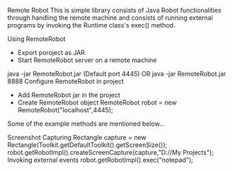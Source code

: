 Remote Robot
This is simple library consists of Java Robot functionalities through handling the remote machine and consists of running external programs by invoking the Runtime class's exec() method.

Using RemoteRobot
* Export poroject as JAR
* Start RemoteRobot server on a remote machine

java -jar RemoteRobot.jar (Default port 4445) OR java -jar RemoteRobot.jar 8888
Configure RemoteRobot in project
* Add RemoteRobot jar in the project
* Create RemoteRobot object
RemoteRobot robot = new RemoteRobot("localhost",4445);

Some of the example methods are mentioned below...

Screenshot Capturing
Rectangle capture = new Rectangle(Toolkit.getDefaultToolkit().getScreenSize()); robot.getRobotImpl().createScreenCapture(capture,"D://My Projects");
Invoking external events
robot.getRobotImpl().exec("notepad");
